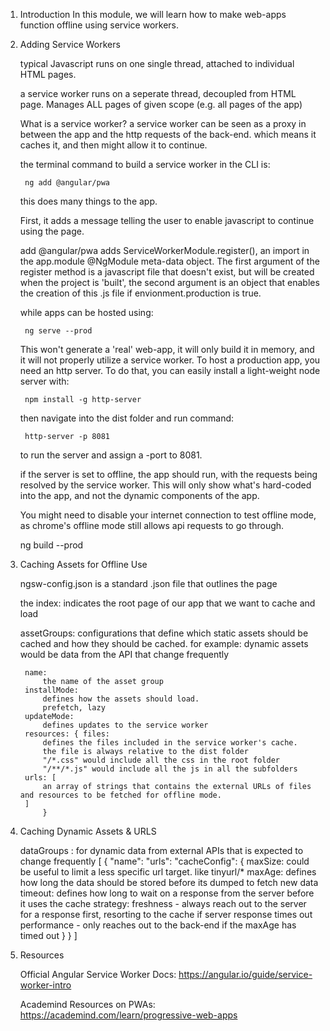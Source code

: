 1. Introduction
   In this module, we will learn how to make web-apps function offline using service workers.

2. Adding Service Workers

    typical Javascript runs on one single thread, attached to individual HTML pages.

    a service worker runs on a seperate thread, decoupled from HTML page.
    Manages ALL pages of given scope (e.g. all pages of the app)
    
    What is a service worker?
        a service worker can be seen as a proxy in between the app and the http requests of the back-end. which means it caches it, and then might allow it to continue.

    the terminal command to build a service worker in the CLI is: 

        ng add @angular/pwa
    
    this does many things to the app.

    First, it adds a <noscript> message telling the user to enable javascript to continue using the page.

    add @angular/pwa adds ServiceWorkerModule.register(), an import in the app.module @NgModule meta-data object. The first argument of the register method is a javascript file that doesn't exist, but will be created when the project is 'built', the second argument is an object that enables the creation of this .js file if envionment.production is true.


    while apps can be hosted using:

        ng serve --prod

    This won't generate a 'real' web-app, it will only build it in memory, and it will not properly utilize a service worker.
    To host a production app, you need an http server. To do that, you can easily install a light-weight node server with:

        npm install -g http-server
    
    then navigate into the dist folder and run command:

        http-server -p 8081
    
    to run the server and assign a -port to 8081.
    
    if the server is set to offline, the app should run, with the requests being resolved by the service worker. This will only show what's hard-coded into the app, and not the dynamic components of the app.

    You might need to disable your internet connection to test offline mode, as chrome's offline mode still allows api requests to go through.

    ng build --prod

3. Caching Assets for Offline Use

    ngsw-config.json is a standard .json file that outlines the page

    the index: 
        indicates the root page of our app that we want to cache and load

    assetGroups:
        configurations that define which static assets should be cached and how they should be cached. for example: dynamic assets would be data from the API that change frequently 

        name:
            the name of the asset group
        installMode:
            defines how the assets should load.
            prefetch, lazy
        updateMode:
            defines updates to the service worker 
        resources: { files:
            defines the files included in the service worker's cache.
            the file is always relative to the dist folder
            "/*.css" would include all the css in the root folder
            "/**/*.js" would include all the js in all the subfolders
        urls: [
            an array of strings that contains the external URLs of files and resources to be fetched for offline mode.
        ]
            }
        


4. Caching Dynamic Assets & URLS

    dataGroups :
        for dynamic data from external APIs that is expected to change frequently
        [
            {
                "name":
                "urls":
                "cacheConfig": {
                    maxSize: 
                        could be useful to limit a less specific url target. like tinyurl/*
                    maxAge:
                        defines how long the data should be stored before its dumped to fetch new data
                    timeout:
                        defines how long to wait on a response from the server before it uses the cache
                    strategy:
                        freshness - always reach out to the server for a response first, resorting to the cache if server response times out
                        performance - only reaches out to the back-end if the maxAge has timed out
                }
            }
        ]

5. Resources
   
     Official Angular Service Worker Docs: 
        https://angular.io/guide/service-worker-intro
    
    Academind Resources on PWAs: 
        https://academind.com/learn/progressive-web-apps
